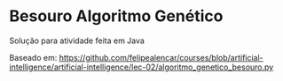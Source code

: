 # Besouro Algoritmo Genético
Solução para atividade feita em Java

Baseado em: https://github.com/felipealencar/courses/blob/artificial-intelligence/artificial-intelligence/lec-02/algoritmo_genetico_besouro.py
